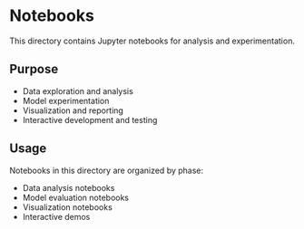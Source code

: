 # Notebooks

This directory contains Jupyter notebooks for analysis and experimentation.

## Purpose

- Data exploration and analysis
- Model experimentation
- Visualization and reporting
- Interactive development and testing

## Usage

Notebooks in this directory are organized by phase:
- Data analysis notebooks
- Model evaluation notebooks
- Visualization notebooks
- Interactive demos
